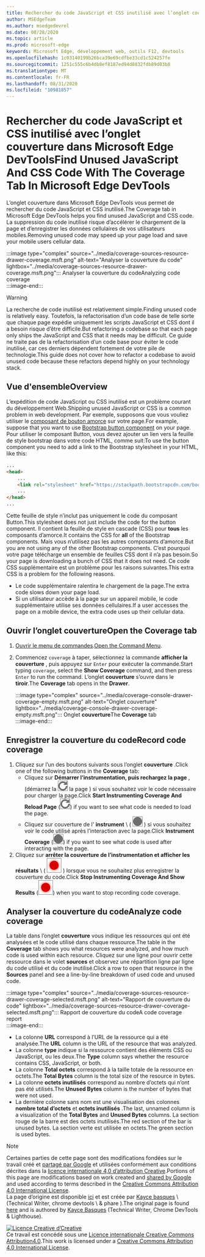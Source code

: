 ```yaml
---
title: Rechercher du code JavaScript et CSS inutilisé avec l’onglet couverture dans Microsoft Edge DevTools
author: MSEdgeTeam
ms.author: msedgedevrel
ms.date: 08/28/2020
ms.topic: article
ms.prod: microsoft-edge
keywords: Microsoft Edge, développement web, outils F12, devtools
ms.openlocfilehash: 1c03140199b26bca39e69cdfbe33cd1c524257fe
ms.sourcegitcommit: 1251c555c6b4db8ef8187ed94d8832fdb89d03b8
ms.translationtype: MT
ms.contentlocale: fr-FR
ms.lasthandoff: 08/31/2020
ms.locfileid: "10981857"
---
```

<!-- Copyright Kayce Basques 

   Licensed under the Apache License, Version 2.0 (the "License");
   you may not use this file except in compliance with the License.
   You may obtain a copy of the License at

       https://www.apache.org/licenses/LICENSE-2.0

   Unless required by applicable law or agreed to in writing, software
   distributed under the License is distributed on an "AS IS" BASIS,
   WITHOUT WARRANTIES OR CONDITIONS OF ANY KIND, either express or implied.
   See the License for the specific language governing permissions and
   limitations under the License.  -->





# <span data-ttu-id="f25d2-103">Rechercher du code JavaScript et CSS inutilisé avec l’onglet couverture dans Microsoft Edge DevTools</span><span class="sxs-lookup"><span data-stu-id="f25d2-103">Find Unused JavaScript And CSS Code With The Coverage Tab In Microsoft Edge DevTools</span></span>   



<span data-ttu-id="f25d2-104">L’onglet couverture dans Microsoft Edge DevTools vous permet de rechercher du code JavaScript et CSS inutilisé.</span><span class="sxs-lookup"><span data-stu-id="f25d2-104">The Coverage tab in Microsoft Edge DevTools helps you find unused JavaScript and CSS code.</span></span>  <span data-ttu-id="f25d2-105">La suppression du code inutilisé risque d’accélérer le chargement de la page et d’enregistrer les données cellulaires de vos utilisateurs mobiles.</span><span class="sxs-lookup"><span data-stu-id="f25d2-105">Removing unused code may speed up your page load and save your mobile users cellular data.</span></span>  

:::image type="complex" source="../media/coverage-sources-resource-drawer-coverage.msft.png" alt-text="Analyser la couverture du code" lightbox="../media/coverage-sources-resource-drawer-coverage.msft.png":::
   <span data-ttu-id="f25d2-107">Analyser la couverture du code</span><span class="sxs-lookup"><span data-stu-id="f25d2-107">Analyzing code coverage</span></span>  
:::image-end:::  

> [!WARNING]
> <span data-ttu-id="f25d2-108">La recherche de code inutilisé est relativement simple.</span><span class="sxs-lookup"><span data-stu-id="f25d2-108">Finding unused code is relatively easy.</span></span>  <span data-ttu-id="f25d2-109">Toutefois, la refactorisation d’un code base de telle sorte que chaque page expédie uniquement les scripts JavaScript et CSS dont il a besoin risque d’être difficile.</span><span class="sxs-lookup"><span data-stu-id="f25d2-109">But refactoring a codebase so that each page only ships the JavaScript and CSS that it needs may be difficult.</span></span>  <span data-ttu-id="f25d2-110">Ce guide ne traite pas de la refactorisation d’un code base pour éviter le code inutilisé, car ces derniers dépendent fortement de votre pile de technologie.</span><span class="sxs-lookup"><span data-stu-id="f25d2-110">This guide does not cover how to refactor a codebase to avoid unused code because these refactors depend highly on your technology stack.</span></span>  

## <span data-ttu-id="f25d2-111">Vue d'ensemble</span><span class="sxs-lookup"><span data-stu-id="f25d2-111">Overview</span></span>   

<span data-ttu-id="f25d2-112">L’expédition de code JavaScript ou CSS inutilisé est un problème courant du développement Web.</span><span class="sxs-lookup"><span data-stu-id="f25d2-112">Shipping unused JavaScript or CSS is a common problem in web development.</span></span>  <span data-ttu-id="f25d2-113">Par exemple, supposons que vous vouliez utiliser le [composant de bouton amorce][BootstrapButtons] sur votre page.</span><span class="sxs-lookup"><span data-stu-id="f25d2-113">For example, suppose that you want to use [Bootstrap button component][BootstrapButtons] on your page.</span></span>  <span data-ttu-id="f25d2-114">Pour utiliser le composant Button, vous devez ajouter un lien vers la feuille de style bootstrap dans votre code HTML, comme suit:</span><span class="sxs-lookup"><span data-stu-id="f25d2-114">To use the button component you need to add a link to the Bootstrap stylesheet in your HTML, like this:</span></span>  

```html
...
<head>
    ...
    <link rel="stylesheet" href="https://stackpath.bootstrapcdn.com/bootstrap/4.3.1/css/bootstrap.min.css" integrity="sha384-ggOyR0iXCbMQv3Xipma34MD+dH/1fQ784/j6cY/iJTQUOhcWr7x9JvoRxT2MZw1T" crossorigin="anonymous">
    ...
</head>
...
```  

<span data-ttu-id="f25d2-115">Cette feuille de style n’inclut pas uniquement le code du composant Button.</span><span class="sxs-lookup"><span data-stu-id="f25d2-115">This stylesheet does not just include the code for the button component.</span></span>  <span data-ttu-id="f25d2-116">Il contient la feuille de style en cascade (CSS) pour **tous** les composants d’amorce.</span><span class="sxs-lookup"><span data-stu-id="f25d2-116">It contains the CSS for **all** of the Bootstrap components.</span></span>  <span data-ttu-id="f25d2-117">Mais vous n’utilisez pas les autres composants d’amorce.</span><span class="sxs-lookup"><span data-stu-id="f25d2-117">But you are not using any of the other Bootstrap components.</span></span>  <span data-ttu-id="f25d2-118">C’est pourquoi votre page télécharge un ensemble de feuilles CSS dont il n’a pas besoin.</span><span class="sxs-lookup"><span data-stu-id="f25d2-118">So your page is downloading a bunch of CSS that it does not need.</span></span>  <span data-ttu-id="f25d2-119">Ce code CSS supplémentaire est un problème pour les raisons suivantes.</span><span class="sxs-lookup"><span data-stu-id="f25d2-119">This extra CSS is a problem for the following reasons.</span></span>  

*   <span data-ttu-id="f25d2-120">Le code supplémentaire ralentira le chargement de la page.</span><span class="sxs-lookup"><span data-stu-id="f25d2-120">The extra code slows down your page load.</span></span>  <!--See [Render-Blocking CSS][render].  -->  
*   <span data-ttu-id="f25d2-121">Si un utilisateur accède à la page sur un appareil mobile, le code supplémentaire utilise ses données cellulaires.</span><span class="sxs-lookup"><span data-stu-id="f25d2-121">If a user accesses the page on a mobile device, the extra code uses up their cellular data.</span></span>  
    
<!--[render]: /web/fundamentals/performance/critical-rendering-path/render-blocking-css  -->  

## <span data-ttu-id="f25d2-122">Ouvrir l’onglet couverture</span><span class="sxs-lookup"><span data-stu-id="f25d2-122">Open the Coverage tab</span></span>   

1.  <span data-ttu-id="f25d2-123">[Ouvrir le menu de commandes][DevToolsCommandMenu].</span><span class="sxs-lookup"><span data-stu-id="f25d2-123">[Open the Command Menu][DevToolsCommandMenu].</span></span>  
1.  <span data-ttu-id="f25d2-124">Commencez `coverage` à taper, sélectionnez la commande **afficher la couverture** , puis appuyez sur `Enter` pour exécuter la commande.</span><span class="sxs-lookup"><span data-stu-id="f25d2-124">Start typing `coverage`, select the **Show Coverage** command, and then press `Enter` to run the command.</span></span>  <span data-ttu-id="f25d2-125">L’onglet **couverture** s’ouvre dans le **tiroir**.</span><span class="sxs-lookup"><span data-stu-id="f25d2-125">The **Coverage** tab opens in the **Drawer**.</span></span>  

    :::image type="complex" source="../media/coverage-console-drawer-coverage-empty.msft.png" alt-text="Onglet couverture" lightbox="../media/coverage-console-drawer-coverage-empty.msft.png":::
       <span data-ttu-id="f25d2-127">Onglet **couverture**</span><span class="sxs-lookup"><span data-stu-id="f25d2-127">The **Coverage** tab</span></span>  
    :::image-end:::  
    
## <span data-ttu-id="f25d2-128">Enregistrer la couverture du code</span><span class="sxs-lookup"><span data-stu-id="f25d2-128">Record code coverage</span></span>   

1.  <span data-ttu-id="f25d2-129">Cliquez sur l’un des boutons suivants sous l’onglet **couverture** .</span><span class="sxs-lookup"><span data-stu-id="f25d2-129">Click one of the following buttons in the **Coverage** tab:</span></span>  
    *   <span data-ttu-id="f25d2-130">Cliquez sur **Démarrer l’instrumentation, puis rechargez la page** , (démarrez la ![ couverture d’instrumentation et rechargez ][ImageReloadIcon] la page \) si vous souhaitez voir le code nécessaire pour charger la page.</span><span class="sxs-lookup"><span data-stu-id="f25d2-130">Click **Start Instrumenting Coverage And Reload Page** \(![Start Instrumenting Coverage And Reload Page][ImageReloadIcon]\) if you want to see what code is needed to load the page.</span></span>  
    *   <span data-ttu-id="f25d2-131">Cliquez sur couverture de l' **instrument** \ ( ![ couverture de l’instrument ][ImageRecordIcon] \) si vous souhaitez voir le code utilisé après l’interaction avec la page.</span><span class="sxs-lookup"><span data-stu-id="f25d2-131">Click **Instrument Coverage** \(![Instrument Coverage][ImageRecordIcon]\) if you want to see what code is used after interacting with the page.</span></span>  
1.  <span data-ttu-id="f25d2-132">Cliquez sur **arrêter la couverture de l’instrumentation et afficher les résultats** \ ( ![ arrêter l’instrumentation et afficher les résultats ][ImageStopIcon] \) lorsque vous ne souhaitez plus enregistrer la couverture du code.</span><span class="sxs-lookup"><span data-stu-id="f25d2-132">Click **Stop Instrumenting Coverage And Show Results** \(![Stop Instrumenting Coverage And Show Results][ImageStopIcon]\) when you want to stop recording code coverage.</span></span>  
    
## <span data-ttu-id="f25d2-133">Analyser la couverture du code</span><span class="sxs-lookup"><span data-stu-id="f25d2-133">Analyze code coverage</span></span>   

<span data-ttu-id="f25d2-134">La table dans l’onglet **couverture** vous indique les ressources qui ont été analysées et le code utilisé dans chaque ressource.</span><span class="sxs-lookup"><span data-stu-id="f25d2-134">The table in the **Coverage** tab shows you what resources were analyzed, and how much code is used within each resource.</span></span>  <span data-ttu-id="f25d2-135">Cliquez sur une ligne pour ouvrir cette ressource dans le volet **sources** et observez une répartition ligne par ligne du code utilisé et du code inutilisé.</span><span class="sxs-lookup"><span data-stu-id="f25d2-135">Click a row to open that resource in the **Sources** panel and see a line-by-line breakdown of used code and unused code.</span></span>  

:::image type="complex" source="../media/coverage-sources-resource-drawer-coverage-selected.msft.png" alt-text="Rapport de couverture du code" lightbox="../media/coverage-sources-resource-drawer-coverage-selected.msft.png":::
   <span data-ttu-id="f25d2-137">Rapport de couverture du code</span><span class="sxs-lookup"><span data-stu-id="f25d2-137">A code coverage report</span></span>  
:::image-end:::  

*   <span data-ttu-id="f25d2-138">La colonne **URL** correspond à l’URL de la ressource qui a été analysée.</span><span class="sxs-lookup"><span data-stu-id="f25d2-138">The **URL** column is the URL of the resource that was analyzed.</span></span>  
*   <span data-ttu-id="f25d2-139">La colonne **type** indique si la ressource contient des éléments CSS ou JavaScript, ou les deux.</span><span class="sxs-lookup"><span data-stu-id="f25d2-139">The **Type** column says whether the resource contains CSS, JavaScript, or both.</span></span>  
*   <span data-ttu-id="f25d2-140">La colonne **Total octets** correspond à la taille totale de la ressource en octets.</span><span class="sxs-lookup"><span data-stu-id="f25d2-140">The **Total Bytes** column is the total size of the resource in bytes.</span></span>  
*   <span data-ttu-id="f25d2-141">La colonne **octets inutilisés** correspond au nombre d’octets qui n’ont pas été utilisés.</span><span class="sxs-lookup"><span data-stu-id="f25d2-141">The **Unused Bytes** column is the number of bytes that were not used.</span></span>  
*   <span data-ttu-id="f25d2-142">La dernière colonne sans nom est une visualisation des colonnes **nombre total d’octets** et **octets inutilisés** .</span><span class="sxs-lookup"><span data-stu-id="f25d2-142">The last, unnamed column is a visualization of the **Total Bytes** and **Unused Bytes** columns.</span></span>  <span data-ttu-id="f25d2-143">La section rouge de la barre est des octets inutilisés.</span><span class="sxs-lookup"><span data-stu-id="f25d2-143">The red section of the bar is unused bytes.</span></span>  <span data-ttu-id="f25d2-144">La section verte est utilisée en octets.</span><span class="sxs-lookup"><span data-stu-id="f25d2-144">The green section is used bytes.</span></span>  
    
<!--  
 


-->  

<!-- image links -->  

[ImageReloadIcon]: ../media/reload-icon.msft.png  
[ImageRecordIcon]: ../media/record-icon.msft.png  
[ImageStopIcon]: ../media/stop-icon.msft.png  

<!-- links -->  

[DevToolsCommandMenu]: ../command-menu/index.md "Exécuter des commandes à l’aide du menu de commandes de Microsoft Edge DevTools | Documents Microsoft"  

[BootstrapButtons]: https://getbootstrap.com/docs/4.3/components/buttons "Boutons-démarrage"  

> [!NOTE]
> <span data-ttu-id="f25d2-147">Certaines parties de cette page sont des modifications fondées sur le travail créé et [partagé par Google][GoogleSitePolicies] et utilisées conformément aux conditions décrites dans la [licence internationale 4,0 d’attribution Creative][CCA4IL].</span><span class="sxs-lookup"><span data-stu-id="f25d2-147">Portions of this page are modifications based on work created and [shared by Google][GoogleSitePolicies] and used according to terms described in the [Creative Commons Attribution 4.0 International License][CCA4IL].</span></span>  
> <span data-ttu-id="f25d2-148">La page d’origine est disponible [ici](https://developers.google.com/web/tools/chrome-devtools/coverage/index) et est créée par [Kayce basques][KayceBasques] \ (Technical Writer, chrome devtools \ & phare \).</span><span class="sxs-lookup"><span data-stu-id="f25d2-148">The original page is found [here](https://developers.google.com/web/tools/chrome-devtools/coverage/index) and is authored by [Kayce Basques][KayceBasques] \(Technical Writer, Chrome DevTools \& Lighthouse\).</span></span>  

[![Licence Creative d’Creative][CCby4Image]][CCA4IL]  
<span data-ttu-id="f25d2-150">Ce travail est concédé sous une [Licence internationale Creative Commons Attribution4.0][CCA4IL].</span><span class="sxs-lookup"><span data-stu-id="f25d2-150">This work is licensed under a [Creative Commons Attribution 4.0 International License][CCA4IL].</span></span>  

[CCA4IL]: https://creativecommons.org/licenses/by/4.0  
[CCby4Image]: https://i.creativecommons.org/l/by/4.0/88x31.png  
[GoogleSitePolicies]: https://developers.google.com/terms/site-policies  
[KayceBasques]: https://developers.google.com/web/resources/contributors/kaycebasques  
